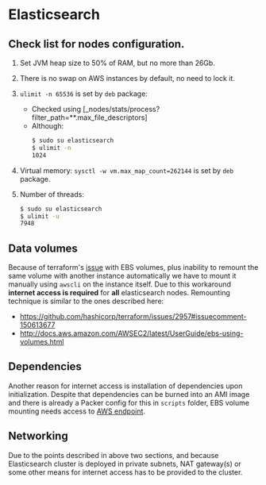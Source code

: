 # Elasticsearch

## Check list for nodes configuration.

1. Set JVM heap size to 50% of RAM, but no more than 26Gb.
2. There is no swap on AWS instances by default, no need to lock it.
3. `ulimit -n 65536` is set by `deb` package:
   * Checked using [_nodes/stats/process?filter_path=**.max_file_descriptors]
   * Although:
     ```bash
     $ sudo su elasticsearch
     $ ulimit -n
     1024
     ```

4. Virtual memory: `sysctl -w vm.max_map_count=262144` is set by `deb` package.
5. Number of threads:

    ```bash
    $ sudo su elasticsearch
    $ ulimit -u
    7948
    ```

## Data volumes

Because of
terraform's [issue](https://github.com/hashicorp/terraform/issues/2957) with EBS
volumes, plus inability to remount the same volume with another instance
automatically we have to mount it manually using `awscli` on the instance
itself. Due to this workaround __internet access is required__ for __all__
elasticsearch nodes. Remounting technique is similar to the ones described here:

  * https://github.com/hashicorp/terraform/issues/2957#issuecomment-150613677
  * http://docs.aws.amazon.com/AWSEC2/latest/UserGuide/ebs-using-volumes.html


## Dependencies
Another reason for internet access is installation of
dependencies upon initialization. Despite that dependencies can be burned into
an AMI image and there is already a Packer config for this in `scripts` folder,
EBS volume mounting needs access to
[AWS endpoint](http://docs.aws.amazon.com/AmazonVPC/latest/UserGuide/vpc-endpoints.html).

## Networking

Due to the points described in above two sections, and because Elasticsearch
cluster is deployed in private subnets, NAT gateway(s) or some other means for
internet access has to be provided to the cluster.


